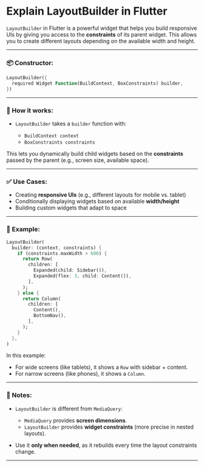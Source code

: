 # Explain LayoutBuilder in Flutter

`LayoutBuilder` in Flutter is a powerful widget that helps you build responsive UIs by giving you access to the **constraints** of its parent widget. This allows you to create different layouts depending on the available width and height.

---

### 📦 Constructor:

```dart
LayoutBuilder({
  required Widget Function(BuildContext, BoxConstraints) builder,
})
```

---

### 🧠 How it works:

* `LayoutBuilder` takes a `builder` function with:

  * `BuildContext context`
  * `BoxConstraints constraints`

This lets you dynamically build child widgets based on the **constraints** passed by the parent (e.g., screen size, available space).

---

### ✅ Use Cases:

* Creating **responsive UIs** (e.g., different layouts for mobile vs. tablet)
* Conditionally displaying widgets based on available **width/height**
* Building custom widgets that adapt to space

---

### 📱 Example:

```dart
LayoutBuilder(
  builder: (context, constraints) {
    if (constraints.maxWidth > 600) {
      return Row(
        children: [
          Expanded(child: Sidebar()),
          Expanded(flex: 3, child: Content()),
        ],
      );
    } else {
      return Column(
        children: [
          Content(),
          BottomNav(),
        ],
      );
    }
  },
)
```

In this example:

* For wide screens (like tablets), it shows a `Row` with sidebar + content.
* For narrow screens (like phones), it shows a `Column`.

---

### 📌 Notes:

* `LayoutBuilder` is different from `MediaQuery`:

  * `MediaQuery` provides **screen dimensions**.
  * `LayoutBuilder` provides **widget constraints** (more precise in nested layouts).
* Use it **only when needed**, as it rebuilds every time the layout constraints change.

---
